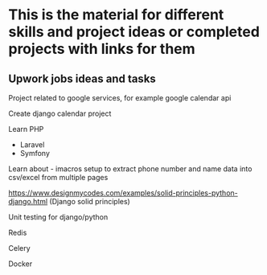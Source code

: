 # This is the material for different skills and project ideas or completed projects with links for them

## Upwork jobs ideas and tasks

Project related to google services, for example google calendar api

Create django calendar project

Learn PHP
 - Laravel
 - Symfony

Learn about - imacros setup to extract phone number and name data into csv/excel from multiple pages


https://www.designmycodes.com/examples/solid-principles-python-django.html (Django solid principles)

Unit testing for django/python

Redis

Celery

Docker

